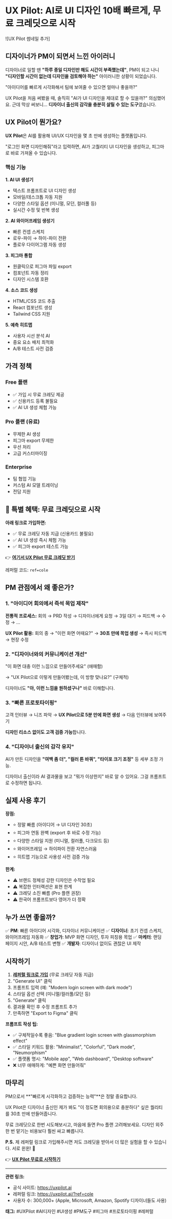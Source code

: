 # UX Pilot: AI로 UI 디자인 10배 빠르게, 무료 크레딧으로 시작

![UX Pilot 썸네일 추가]

## 디자이너가 PM이 되면서 느낀 아이러니

디자이너로 일할 땐 **"하루 종일 디자인만 해도 시간이 부족했는데"**, PM이 되고 나니 **"디자인할 시간이 없는데 디자인을 검토해야 하는"** 아이러니한 상황이 되었습니다.

"아이디어를 빠르게 시각화해서 팀에 보여줄 수 있으면 얼마나 좋을까?"

UX Pilot을 처음 써봤을 때, 솔직히 "AI가 UI 디자인을 제대로 할 수 있을까?" 의심했어요. 근데 막상 써보니... **디자이너 출신의 감각을 충분히 살릴 수 있는 도구**였습니다.

## UX Pilot이 뭔가요?

**UX Pilot**은 AI를 활용해 UI/UX 디자인을 몇 초 만에 생성하는 플랫폼입니다.

"로그인 화면 디자인해줘"라고 입력하면, AI가 고퀄리티 UI 디자인을 생성하고, 피그마로 바로 가져올 수 있습니다.

### 핵심 기능

**1. AI UI 생성기**
- 텍스트 프롬프트로 UI 디자인 생성
- 모바일/데스크톱 자동 지원
- 다양한 스타일 옵션 (미니멀, 모던, 컬러풀 등)
- 실시간 수정 및 반복 생성

**2. AI 와이어프레임 생성기**
- 빠른 컨셉 스케치
- 로우-파이 → 하이-파이 전환
- 플로우 다이어그램 자동 생성

**3. 피그마 통합**
- 원클릭으로 피그마 파일 export
- 컴포넌트 자동 정리
- 디자인 시스템 호환

**4. 소스 코드 생성**
- HTML/CSS 코드 추출
- React 컴포넌트 생성
- Tailwind CSS 지원

**5. 예측 히트맵**
- 사용자 시선 분석 AI
- 중요 요소 배치 최적화
- A/B 테스트 사전 검증

## 가격 정책

### Free 플랜
- ✅ 가입 시 무료 크레딧 제공
- ✅ 신용카드 등록 불필요
- ✅ AI UI 생성 체험 가능

### Pro 플랜 (유료)
- 무제한 AI 생성
- 피그마 export 무제한
- 우선 처리
- 고급 커스터마이징

### Enterprise
- 팀 협업 기능
- 커스텀 AI 모델 트레이닝
- 전담 지원

## 🎁 특별 혜택: 무료 크레딧으로 시작

**아래 링크로 가입하면:**
- ✅ 무료 크레딧 자동 지급 (신용카드 불필요)
- ✅ AI UI 생성 즉시 체험 가능
- ✅ 피그마 export 테스트 가능

👉 **[여기서 UX Pilot 무료 크레딧 받기](https://uxpilot.ai/?ref=cole)**

레퍼럴 코드: `ref=cole`

## PM 관점에서 왜 좋은가?

### 1. "아이디어 회의에서 즉석 목업 제작"

**전통적 프로세스:**
회의 → PRD 작성 → 디자이너에게 요청 → 3일 대기 → 피드백 → 수정 → ...

**UX Pilot 활용:**
회의 중 → "이런 화면 어때요?" → **30초 만에 목업 생성** → 즉시 피드백 → 현장 수정

### 2. "디자이너와의 커뮤니케이션 개선"

"이 화면 대충 이런 느낌으로 만들어주세요" (애매함)

→ "UX Pilot으로 이렇게 만들어봤는데, 이 방향 맞나요?" (구체적)

디자이너도 **"아, 이런 느낌을 원하셨구나"** 바로 이해합니다.

### 3. "빠른 프로토타이핑"

고객 인터뷰 → 니즈 파악 → **UX Pilot으로 5분 만에 화면 생성** → 다음 인터뷰에 보여주기

**디자인 리소스 없이도 고객 검증 가능**합니다.

### 4. "디자이너 출신의 감각 유지"

AI가 만든 디자인을 **"여백 좀 더", "컬러 톤 바꿔", "타이포 크기 조정"** 등 세부 조정 가능.

디자이너 출신이라 AI 결과물을 보고 "뭐가 이상한지" 바로 알 수 있어요. 그걸 프롬프트로 수정하면 됩니다.

## 실제 사용 후기

**장점:**
- ⭐ 정말 빠름 (아이디어 → UI 디자인 30초)
- ⭐ 피그마 연동 완벽 (export 후 바로 수정 가능)
- ⭐ 다양한 스타일 지원 (미니멀, 컬러풀, 다크모드 등)
- ⭐ 와이어프레임 → 하이파이 전환 자연스러움
- ⭐ 히트맵 기능으로 사용성 사전 검증 가능

**한계:**
- ⚠️ 브랜드 정체성 강한 디자인은 수작업 필요
- ⚠️ 복잡한 인터랙션은 표현 한계
- ⚠️ 크레딧 소진 빠름 (Pro 플랜 권장)
- ⚠️ 한국어 프롬프트보다 영어가 더 정확

## 누가 쓰면 좋을까?

✅ **PM**: 빠른 아이디어 시각화, 디자이너 커뮤니케이션
✅ **디자이너**: 초기 컨셉 스케치, 와이어프레임 자동화
✅ **창업가**: MVP 화면 디자인, 투자 피칭용 목업
✅ **마케터**: 랜딩 페이지 시안, A/B 테스트 변형
✅ **개발자**: 디자이너 없이도 괜찮은 UI 제작

## 시작하기

1. **[레퍼럴 링크로 가입](https://uxpilot.ai/?ref=cole)** (무료 크레딧 자동 지급)
2. "Generate UI" 클릭
3. 프롬프트 입력 (예: "Modern login screen with dark mode")
4. 스타일 옵션 선택 (미니멀/컬러풀/모던 등)
5. "Generate" 클릭
6. 결과물 확인 후 수정 프롬프트 추가
7. 만족하면 "Export to Figma" 클릭

**프롬프트 작성 팁:**
- ✅ 구체적일수록 좋음: "Blue gradient login screen with glassmorphism effect"
- ✅ 스타일 키워드 활용: "Minimalist", "Colorful", "Dark mode", "Neumorphism"
- ✅ 플랫폼 명시: "Mobile app", "Web dashboard", "Desktop software"
- ❌ 너무 애매하게: "예쁜 화면 만들어줘"

## 마무리

PM으로서 **"빠르게 시각화하고 검증하는 능력"**은 정말 중요합니다.

UX Pilot은 디자이너 출신인 제가 봐도 "이 정도면 회의용으로 충분하다" 싶은 퀄리티를 30초 만에 만들어줍니다.

무료 크레딧으로 한번 시도해보시고, 마음에 들면 Pro 플랜 고려해보세요. 디자인 외주 한 번 맡기는 비용보다 훨씬 싸고 빠릅니다.

**P.S.** 제 레퍼럴 링크로 가입해주시면 저도 크레딧을 받아서 더 많은 실험을 할 수 있습니다. 서로 윈윈! 🙌

👉 **[UX Pilot 무료로 시작하기](https://uxpilot.ai/?ref=cole)**

---

**관련 링크:**
- 공식 사이트: https://uxpilot.ai
- 레퍼럴 링크: https://uxpilot.ai/?ref=cole
- 사용자 수: 300,000+ (Apple, Microsoft, Amazon, Spotify 디자이너들도 사용)

**태그:** #UXPilot #AI디자인 #UI생성 #PM도구 #피그마 #프로토타이핑 #레퍼럴
